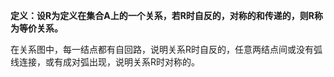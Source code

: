 **定义：设R为定义在集合A上的一个关系，若R时自反的，对称的和传递的，则R称为等价关系。**

在关系图中，每一结点都有自回路，说明关系R时自反的，任意两结点间或没有弧线连接，或有成对弧出现，说明关系R时对称的。